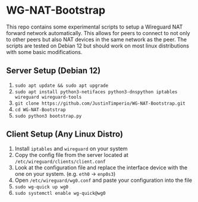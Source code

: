 # WG-NAT-Bootstrap
This repo contains some experimental scripts to setup a Wireguard NAT forward network automatically. This allows for peers to connect to not only to other peers but also NAT devices in the same network as the peer. The scripts are tested on Debian 12 but should work on most linux distributions with some basic modifications. 

## Server Setup (Debian 12)
1. `sudo apt update && sudo apt upgrade`
2. `sudo apt install python3-netifaces python3-dnspython iptables wireguard wireguard-tools`
3. `git clone https://github.com/JustinTimperio/WG-NAT-Bootstrap.git`
4. `cd WG-NAT-Bootstrap`
5. `sudo python3 bootstrap.py`


## Client Setup (Any Linux Distro)
1. Install `iptables` and `wireguard` on your system
2. Copy the config file from the server located at `/etc/wireguard/clients/client.conf`
3. Look at the configuration file and replace the interface device with the one on your system. (e.g. `eth0` -> `enp0s3`)
4. Open `/etc/wireguard/wg0.conf` and paste your configuration into the file
5. `sudo wg-quick up wg0`
6. `sudo systemctl enable wg-quick@wg0`
